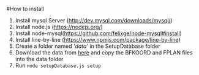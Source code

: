 #How to install
1. Install mysql Server (http://dev.mysql.com/downloads/mysql/)
2. Install node.js (https://nodejs.org/)
3. Install node-mysql(https://github.com/felixge/node-mysql#install)
4. Install line-by-line (https://www.npmjs.com/package/line-by-line)
5. Create a folder named *'data'* in the SetupDatabase folder
6. Download the data from [here](http://www.fahrplanfelder.ch/de/fahrplandaten) and copy the BFKOORD and FPLAN files into the data folder
7. Run ```node setupDatabase.js setup```